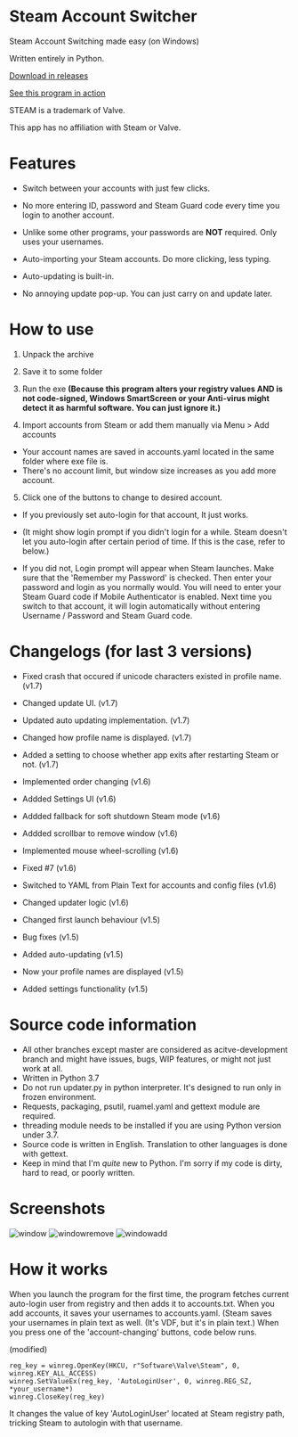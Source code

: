 # Steam Account Switcher
Steam Account Switching made easy (on Windows)

Written entirely in Python.

[Download in releases](https://github.com/sw2719/steam-account-switcher/releases)

[See this program in action](https://youtu.be/WFtv10RZ_UA)

STEAM is a trademark of Valve.

This app has no affiliation with Steam or Valve.

# Features
* Switch between your accounts with just few clicks.

* No more entering ID, password and Steam Guard code every time you login to another account.

* Unlike some other programs, your passwords are **NOT** required. Only uses your usernames.

* Auto-importing your Steam accounts. Do more clicking, less typing.

* Auto-updating is built-in.

* No annoying update pop-up. You can just carry on and update later.

# How to use
1. Unpack the archive
2. Save it to some folder
3. Run the exe
**(Because this program alters your registry values AND is not code-signed, Windows SmartScreen or your Anti-virus might detect it as harmful software. You can just ignore it.)**

4. Import accounts from Steam or add them manually via Menu > Add accounts
* Your account names are saved in accounts.yaml located in the same folder where exe file is.
* There's no account limit, but window size increases as you add more account.

5. Click one of the buttons to change to desired account.
* If you previously set auto-login for that account, It just works.
* (It might show login prompt if you didn't login for a while. Steam doesn't let you auto-login after certain period of time. If this is the case, refer to below.)

* If you did not, Login prompt will appear when Steam launches. Make sure that the 'Remember my Password' is checked. Then enter your password and login as you normally would. You will need to enter your Steam Guard code if Mobile Authenticator is enabled. Next time you switch to that account, it will login automatically without entering Username / Password and Steam Guard code.

# Changelogs (for last 3 versions)
* Fixed crash that occured if unicode characters existed in profile name. (v1.7)
* Changed update UI. (v1.7)
* Updated auto updating implementation. (v1.7)
* Changed how profile name is displayed. (v1.7)
* Added a setting to choose whether app exits after restarting Steam or not. (v1.7)

* Implemented order changing (v1.6)
* Addded Settings UI (v1.6)
* Addded fallback for soft shutdown Steam mode (v1.6)
* Addded scrollbar to remove window (v1.6)
* Implemented mouse wheel-scrolling (v1.6)
* Fixed #7 (v1.6)
* Switched to YAML from Plain Text for accounts and config files (v1.6)
* Changed updater logic (v1.6)

* Changed first launch behaviour (v1.5)
* Bug fixes (v1.5)
* Added auto-updating (v1.5)
* Now your profile names are displayed (v1.5)
* Added settings functionality (v1.5)

# Source code information
* All other branches except master are considered as acitve-development branch and might have issues, bugs, WIP features, or might not just work at all.
* Written in Python 3.7
* Do not run updater.py in python interpreter. It's designed to run only in frozen environment.
* Requests, packaging, psutil, ruamel.yaml and gettext module are required.
* threading module needs to be installed if you are using Python version under 3.7.
* Source code is written in English. Translation to other languages is done with gettext.
* Keep in mind that I'm _quite_ new to Python. I'm sorry if my code is dirty, hard to read, or poorly written.

# Screenshots
![window](https://user-images.githubusercontent.com/22590718/63221824-87af7e00-c1d9-11e9-96e2-87508d2128b5.png)
![windowremove](https://user-images.githubusercontent.com/22590718/63221825-87af7e00-c1d9-11e9-8887-ed530c305166.png)
![windowadd](https://user-images.githubusercontent.com/22590718/63221826-88481480-c1d9-11e9-82eb-2b78dc9d528d.png)

# How it works
When you launch the program for the first time, the program fetches current auto-login user from registry and then adds it to accounts.txt.
When you add accounts, it saves your usernames to accounts.yaml.
(Steam saves your usernames in plain text as well. (It's VDF, but it's in plain text.)
When you press one of the 'account-changing' buttons, code below runs.

(modified)
```
reg_key = winreg.OpenKey(HKCU, r"Software\Valve\Steam", 0, winreg.KEY_ALL_ACCESS)
winreg.SetValueEx(reg_key, 'AutoLoginUser', 0, winreg.REG_SZ, *your_username*)
winreg.CloseKey(reg_key)
```
It changes the value of key 'AutoLoginUser' located at Steam registry path, tricking Steam to autologin with that username.
